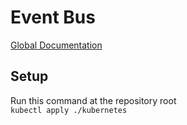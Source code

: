 # Event Bus

[Global Documentation](https://doc-goodfood-ymt.notion.site/API-Documentation-79d18341ef67437cb9c5c7c71af84658?pvs=4)

## Setup

Run this command at the repository root  
`kubectl apply ./kubernetes`
